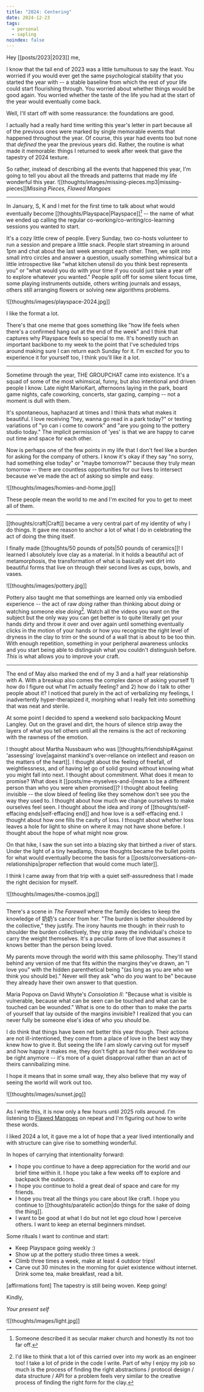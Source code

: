 ```yaml
---
title: "2024: Centering"
date: 2024-12-23
tags:
  - personal
  - sapling
noindex: false
---
```

Hey [[posts/2023|2023]] me,

I know that the tail end of 2023 was a little tumultuous to say the least. You worried if you would ever get the same psychological stability that you started the year with -- a stable baseline from which the rest of your life could start flourishing through. You worried about whether things would be good again. You worried whether the taste of the life you had at the start of the year would eventually come back.

Well, I'll start off with some reassurance: the foundations are good.

I actually had a really hard time writing this year's letter in part because all of the previous ones were marked by single memorable events that happened throughout the year. Of course, this year had events too but none that _defined_ the year the previous years did. Rather, the routine is what made it memorable: things I returned to week after week that gave the tapestry of 2024 texture.

So rather, instead of describing all the events that happened this year, I'm going to tell you about all the threads and patterns that made my life wonderful this year.
![[thoughts/images/missing-pieces.mp3|missing-pieces]]*Missing Pieces, Flawed Mangoes*

---

In January, S, K and I met for the first time to talk about what would eventually become [[thoughts/Playspace|Playspace]][^1] -- the name of what we ended up calling the regular co-working/co-writing/co-learning sessions you wanted to start.

[^1]: Someone described it as secular maker church and honestly its not too far off. 

It's a cozy little crew of people. Every Sunday, two co-hosts volunteer to run a session and prepare a little snack. People start streaming in around 1pm and chat about the last week amongst each other. Then, we split into small intro circles and answer a question, usually something whimsical but a little introspective like "what kitchen utensil do you think best represents you" or "what would you do with your time if you could just take a year off to explore whatever you wanted." People split off for some silent focus time, some playing instruments outside, others writing journals and essays, others still arranging flowers or solving new algorithms problems.

![[thoughts/images/playspace-2024.jpg]]

I like the format a lot. 

There's that one meme that goes something like "how life feels when there's a confirmed hang out at the end of the week" and I think that captures why Playspace feels so special to me. It's honestly such an important backbone to my week to the point that I've scheduled trips around making sure I can return each Sunday for it. I'm excited for you to experience it for yourself too, I think you'll like it a lot.

---

Sometime through the year, THE GROUPCHAT came into existence. It's a squad of some of the most whimsical, funny, but also intentional and driven people I know. Late night MarioKart, afternoons laying in the park, board game nights, cafe coworking, concerts, star gazing, camping -- not a moment is dull with them.

It's spontaneous, haphazard at times and I think thats what makes it beautiful. I love receiving "hey, wanna go read in a park today?" or texting variations of "yo can i come to cowork" and "are you going to the pottery studio today." The implicit permission of 'yes' is that we are happy to carve out time and space for each other.

Now is perhaps one of the few points in my life that I don't feel like a burden for asking for the company of others. I know it's okay if they say "no sorry, had something else today" or "maybe tomorrow?" because they truly mean tomorrow -- there are countless opportunities for our lives to intersect because we've made the act of asking so simple and easy.

![[thoughts/images/homies-and-home.jpg]]

These people mean the world to me and I'm excited for you to get to meet all of them.

---

[[thoughts/craft|Craft]] became a very central part of my identity of why I do things. It gave me reason to anchor a lot of what I do in celebrating the act of doing the thing itself.

I finally made [[thoughts/50 pounds of pots|50 pounds of ceramics]]! I learned I absolutely love clay as a material. In it holds a beautiful act of metamorphosis, the transformation of what is basically wet dirt into beautiful forms that live on through their second lives as cups, bowls, and vases.

![[thoughts/images/pottery.jpg]]

Pottery also taught me that somethings are learned only via embodied experience -- the act of raw *doing* rather than thinking about *doing* or watching someone else *doing*[^2]. Watch all the videos you want on the subject but the only way you can get better is to quite literally get your hands dirty and throw it over and over again until something eventually clicks in the motion of your hands or how you recognize the right level of dryness in the clay to trim or the sound of a wall that is about to be too thin. With enough repetition, something in your peripheral awareness unlocks and you start being able to distinguish what you couldn't distinguish before. *This* is what allows you to improve your craft.

[^2]: I'd like to think that a lot of this carried over into my work as an engineer too! I take a lot of pride in the code I write. Part of why I enjoy my job so much is the process of finding the right abstractions / protocol design / data structure / API for a problem feels very similar to the creative process of finding the right form for the clay.

---

The end of May also marked the end of my 3 and a half year relationship with A. With a breakup also comes the complex dance of asking yourself 1) how do I figure out what I'm actually feeling? and 2) how do I talk to other people about it? I noticed that purely in the act of verbalizing my feelings, I inadvertently hyper-therapized it, morphing what I really felt into something that was neat and sterile.

At some point I decided to spend a weekend solo backpacking Mount Langley. Out on the gravel and dirt, the hours of silence strip away the layers of what you tell others until all the remains is the act of reckoning with the rawness of the emotion.

I thought about Martha Nussbaum who was [[thoughts/friendship#Against 'assessing' love|against mankind's over-reliance on intellect and reason on the matters of the heart]]. I thought about the feeling of freefall, of weightlessness, and of having let go of solid ground without knowing what you might fall into next. I thought about commitment. What does it mean to promise? What does it [[posts/me-myselves-and-i|mean to be a different person than who you were when promised]]? I thought about feeling invisible -- the slow bleed of feeling like they somehow don't see you the way they used to. I thought about how much we change ourselves to make ourselves feel seen. I thought about the idea and irony of [[thoughts/self-effacing ends|self-effacing end]] and how love is a self-effacing end. I thought about how one fills the cavity of loss. I thought about whether loss leaves a hole for light to shine on where it may not have shone before. I thought about the hope of what might now grow.

On that hike, I saw the sun set into a blazing sky that birthed a river of stars. Under the light of a tiny headlamp, those thoughts became the bullet points for what would eventually become the basis for a [[posts/conversations-on-relationships|proper reflection that would come much later]].

I think I came away from that trip with a quiet self-assuredness that I made the right decision for myself.

![[thoughts/images/the-cosmos.jpg]]

---

There's a scene in *The Farewell* where the family decides to keep the knowledge of 奶奶's cancer from her. "The burden is better shouldered by the collective," they justify. The irony haunts me though: in their rush to shoulder the burden collectively, they strip away the individual's choice to carry the weight themselves. It's a peculiar form of love that assumes it knows better than the person being loved.

My parents move through the world with this same philosophy. They'll stand behind any version of me that fits within the margins they've drawn, an "I love you" with the hidden parenthetical being "(as long as you are who we think you should be)." Never will they ask "who do _you_ want to be" because they already have their own answer to that question.

Maria Popova on David Whyte's *Consolation II*: "Because what is visible is vulnerable, because what can be seen can be touched and what can be touched can be wounded." What is one to do other than to make the parts of yourself that lay outside of the margins invisible? I realized that you can never fully be someone else's idea of who you should be. 

I do think that things have been net better this year though. Their actions are not ill-intentioned, they come from a place of love in the best way they knew how to give it. But seeing the life I am slowly carving out for myself and how happy it makes me, they don't fight as hard for their worldview to be right anymore -- it's more of a quiet disapproval rather than an act of theirs cannibalizing mine.

I hope it means that in some small way, they also believe that my way of seeing the world will work out too.

![[thoughts/images/sunset.jpg]]

---

As I write this, it is now only a few hours until 2025 rolls around. I'm listening to [Flawed Mangoes](https://open.spotify.com/artist/4MrQDA45Gd0llLrwFUzimG) on repeat and I'm figuring out how to write these words.

I liked 2024 a lot, it gave me a lot of hope that a year lived intentionally and with structure can give rise to something wonderful.

In hopes of carrying that intentionality forward:

- I hope you continue to have a deep appreciation for the world and our brief time within it. I hope you take a few weeks off to explore and backpack the outdoors.
- I hope you continue to hold a great deal of space and care for my friends.
- I hope you treat all the things you care about like craft. I hope you continue to [[thoughts/paratelic action|do things for the sake of doing the thing]].
- I want to be good at what I do but not let ego cloud how I perceive others. I want to keep an eternal beginners mindset.

Some rituals I want to continue and start:

- Keep Playspace going weekly :)
- Show up at the pottery studio three times a week.
- Climb three times a week, make at least 4 outdoor trips!
- Carve out 30 minutes in the morning for quiet existence without internet. Drink some tea, make breakfast, read a bit.

[affirmations font] The tapestry is still being woven. Keep going!

Kindly,

*Your present self*

![[thoughts/images/light.jpg]]
